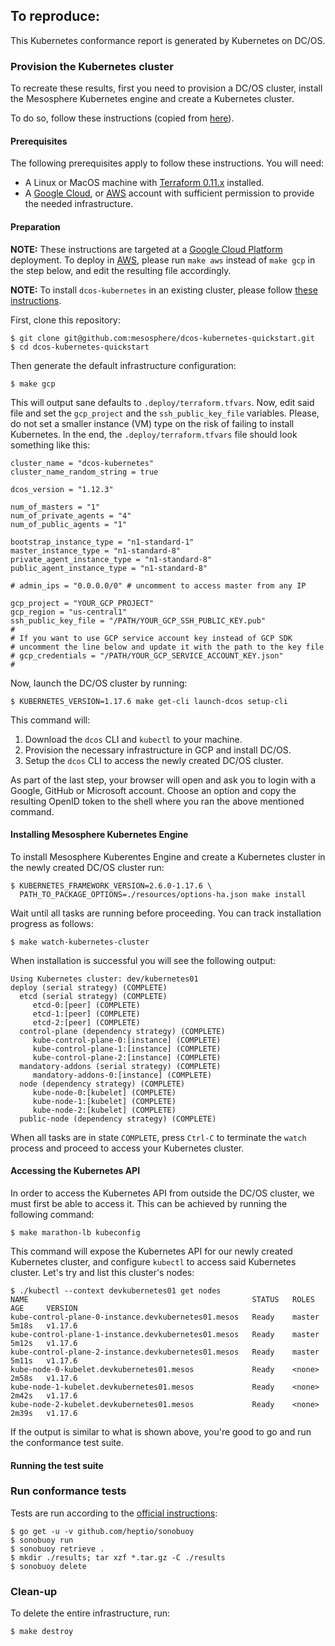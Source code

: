 ## To reproduce:

This Kubernetes conformance report is generated by Kubernetes on DC/OS.

### Provision the Kubernetes cluster

To recreate these results, first you need to provision a DC/OS cluster, install the Mesosphere Kubernetes engine and create a Kubernetes cluster.

To do so, follow these instructions (copied from [here](https://github.com/mesosphere/dcos-kubernetes-quickstart/blob/master/docs/cncf_conformance.md#cncf-conformance)).

#### Prerequisites

The following prerequisites apply to follow these instructions. You will need:

* A Linux or MacOS machine with
 [Terraform 0.11.x](https://www.terraform.io/downloads.html) installed.
* A [Google Cloud](gcp.md), or [AWS](aws.md) account with sufficient permission to provide the needed infrastructure.

#### Preparation

**NOTE:** These instructions are targeted at a [Google Cloud Platform](gcp.md) deployment. To deploy in [AWS](aws.md), please run `make aws` instead of `make gcp` in the step below, and edit the resulting file accordingly.

**NOTE:** To install `dcos-kubernetes` in an existing cluster, please follow [these instructions](existing_cluster.md).

First, clone this repository:

```shell
$ git clone git@github.com:mesosphere/dcos-kubernetes-quickstart.git
$ cd dcos-kubernetes-quickstart
```

Then generate the default infrastructure configuration:

```shell
$ make gcp
```

This will output sane defaults to `.deploy/terraform.tfvars`. Now, edit
said file and set the `gcp_project` and the `ssh_public_key_file` variables.
Please, do not set a smaller instance (VM) type on the risk of failing to
install Kubernetes. In the end, the `.deploy/terraform.tfvars` file
should look something like this:

```
cluster_name = "dcos-kubernetes"
cluster_name_random_string = true

dcos_version = "1.12.3"

num_of_masters = "1"
num_of_private_agents = "4"
num_of_public_agents = "1"

bootstrap_instance_type = "n1-standard-1"
master_instance_type = "n1-standard-8"
private_agent_instance_type = "n1-standard-8"
public_agent_instance_type = "n1-standard-8"

# admin_ips = "0.0.0.0/0" # uncomment to access master from any IP

gcp_project = "YOUR_GCP_PROJECT"
gcp_region = "us-central1"
ssh_public_key_file = "/PATH/YOUR_GCP_SSH_PUBLIC_KEY.pub"
#
# If you want to use GCP service account key instead of GCP SDK
# uncomment the line below and update it with the path to the key file
# gcp_credentials = "/PATH/YOUR_GCP_SERVICE_ACCOUNT_KEY.json"
#
```

Now, launch the DC/OS cluster by running:

```shell
$ KUBERNETES_VERSION=1.17.6 make get-cli launch-dcos setup-cli
```

This command will:

1. Download the `dcos` CLI and `kubectl` to your machine.
1. Provision the necessary infrastructure in GCP and install DC/OS.
1. Setup the `dcos` CLI to access the newly created DC/OS cluster.

As part of the last step, your browser will open and ask you to login with
a Google, GitHub or Microsoft account. Choose an option and copy the resulting
OpenID token to the shell where you ran the above mentioned command.

#### Installing Mesosphere Kubernetes Engine

To install Mesosphere Kuberentes Engine and create a Kubernetes cluster in the newly created DC/OS cluster run:

```shell
$ KUBERNETES_FRAMEWORK_VERSION=2.6.0-1.17.6 \
  PATH_TO_PACKAGE_OPTIONS=./resources/options-ha.json make install
```

Wait until all tasks are running before proceeding.
You can track installation progress as follows:

```shell
$ make watch-kubernetes-cluster
```

When installation is successful you will see the following output:

```
Using Kubernetes cluster: dev/kubernetes01
deploy (serial strategy) (COMPLETE)
  etcd (serial strategy) (COMPLETE)
     etcd-0:[peer] (COMPLETE)
     etcd-1:[peer] (COMPLETE)
     etcd-2:[peer] (COMPLETE)
  control-plane (dependency strategy) (COMPLETE)
     kube-control-plane-0:[instance] (COMPLETE)
     kube-control-plane-1:[instance] (COMPLETE)
     kube-control-plane-2:[instance] (COMPLETE)
  mandatory-addons (serial strategy) (COMPLETE)
     mandatory-addons-0:[instance] (COMPLETE)
  node (dependency strategy) (COMPLETE)
     kube-node-0:[kubelet] (COMPLETE)
     kube-node-1:[kubelet] (COMPLETE)
     kube-node-2:[kubelet] (COMPLETE)
  public-node (dependency strategy) (COMPLETE)
```

When all tasks are in state `COMPLETE`, press `Ctrl-C` to terminate the `watch`
process and proceed to access your Kubernetes cluster.

#### Accessing the Kubernetes API

In order to access the Kubernetes API from outside the DC/OS cluster, we must
first be able to access it. This can be achieved by running the following
command:

```shell
$ make marathon-lb kubeconfig
```

This command will expose the Kubernetes API for our newly created Kubernetes cluster, and configure `kubectl` to access said Kubernetes cluster.
Let's try and list this cluster's nodes:

```shell
$ ./kubectl --context devkubernetes01 get nodes
NAME                                                  STATUS   ROLES    AGE     VERSION
kube-control-plane-0-instance.devkubernetes01.mesos   Ready    master   5m18s   v1.17.6
kube-control-plane-1-instance.devkubernetes01.mesos   Ready    master   5m12s   v1.17.6
kube-control-plane-2-instance.devkubernetes01.mesos   Ready    master   5m11s   v1.17.6
kube-node-0-kubelet.devkubernetes01.mesos             Ready    <none>   2m58s   v1.17.6
kube-node-1-kubelet.devkubernetes01.mesos             Ready    <none>   2m42s   v1.17.6
kube-node-2-kubelet.devkubernetes01.mesos             Ready    <none>   2m39s   v1.17.6
```

If the output is similar to what is shown above, you're good to go and run the conformance test suite.

#### Running the test suite

### Run conformance tests

Tests are run according to the [official instructions](https://github.com/cncf/k8s-conformance/blob/master/instructions.md):

```shell
$ go get -u -v github.com/heptio/sonobuoy
$ sonobuoy run
$ sonobuoy retrieve .
$ mkdir ./results; tar xzf *.tar.gz -C ./results
$ sonobuoy delete
```

### Clean-up

To delete the entire infrastructure, run:

```shell
$ make destroy
```